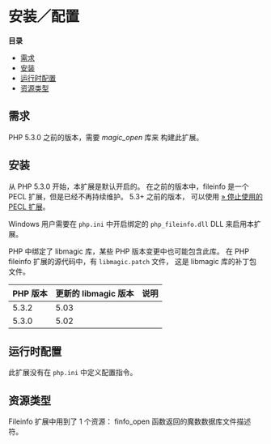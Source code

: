 安装／配置
==========

**目录**

-   [需求](/fileinfo/setup.html#需求)
-   [安装](/fileinfo/setup.html#安装)
-   [运行时配置](/fileinfo/setup.html#运行时配置)
-   [资源类型](/fileinfo/setup.html#资源类型)

需求
----

PHP 5.3.0 之前的版本，需要 *magic\_open* 库来 构建此扩展。

安装
----

从 PHP 5.3.0 开始，本扩展是默认开启的。 在之前的版本中，fileinfo 是一个
PECL 扩展，但是已经不再持续维护。 5.3+ 之前的版本， 可以使用
<a href="https://pecl.php.net/package/fileinfo" class="link external">» 停止使用的 PECL 扩展</a>。

Windows 用户需要在 `php.ini` 中开启绑定的 `php_fileinfo.dll` DLL
来启用本扩展。

PHP 中绑定了 libmagic 库，某些 PHP 版本变更中也可能包含此库。 在 PHP
fileinfo 扩展的源代码中，有 `libmagic.patch` 文件， 这是 libmagic
库的补丁包文件。

| PHP 版本 | 更新的 libmagic 版本 | 说明 |
|----------|----------------------|------|
| 5.3.2    | 5.03                 |      |
| 5.3.0    | 5.02                 |      |

运行时配置
----------

此扩展没有在 `php.ini` 中定义配置指令。

资源类型
--------

Fileinfo 扩展中用到了 1 个资源： <span
class="function">finfo\_open</span> 函数返回的魔数数据库文件描述符。
